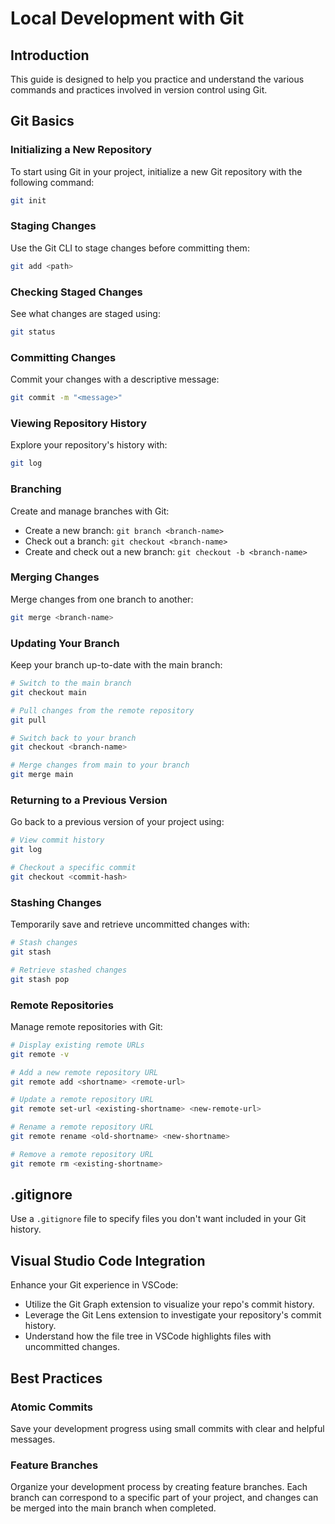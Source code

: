 # Local Development with Git

## Introduction

This guide is designed to help you practice and understand the various commands and practices involved in
 version control using Git.

## Git Basics

### Initializing a New Repository

To start using Git in your project, initialize a new Git repository with the following command:

```bash
git init
```

### Staging Changes

Use the Git CLI to stage changes before committing them:

```bash
git add <path>
```

### Checking Staged Changes

See what changes are staged using:

```bash
git status
```

### Committing Changes

Commit your changes with a descriptive message:

```bash
git commit -m "<message>"
```

### Viewing Repository History

Explore your repository's history with:

```bash
git log
```

### Branching

Create and manage branches with Git:

- Create a new branch: `git branch <branch-name>`
- Check out a branch: `git checkout <branch-name>`
- Create and check out a new branch: `git checkout -b <branch-name>`

### Merging Changes

Merge changes from one branch to another:

```bash
git merge <branch-name>
```

### Updating Your Branch

Keep your branch up-to-date with the main branch:

```bash
# Switch to the main branch
git checkout main

# Pull changes from the remote repository
git pull

# Switch back to your branch
git checkout <branch-name>

# Merge changes from main to your branch
git merge main
```

### Returning to a Previous Version

Go back to a previous version of your project using:

```bash
# View commit history
git log

# Checkout a specific commit
git checkout <commit-hash>
```

### Stashing Changes

Temporarily save and retrieve uncommitted changes with:

```bash
# Stash changes
git stash

# Retrieve stashed changes
git stash pop
```

### Remote Repositories

Manage remote repositories with Git:

```bash
# Display existing remote URLs
git remote -v

# Add a new remote repository URL
git remote add <shortname> <remote-url>

# Update a remote repository URL
git remote set-url <existing-shortname> <new-remote-url>

# Rename a remote repository URL
git remote rename <old-shortname> <new-shortname>

# Remove a remote repository URL
git remote rm <existing-shortname>
```

## .gitignore

Use a `.gitignore` file to specify files you don't want included in your Git history.

## Visual Studio Code Integration

Enhance your Git experience in VSCode:

- Utilize the Git Graph extension to visualize your repo's commit history.
- Leverage the Git Lens extension to investigate your repository's commit history.
- Understand how the file tree in VSCode highlights files with uncommitted changes.

## Best Practices

### Atomic Commits

Save your development progress using small commits with clear and helpful messages.

### Feature Branches

Organize your development process by creating feature branches. Each branch can correspond to a specific part
 of your project, and changes can be merged into the main branch when completed.
